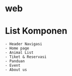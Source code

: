 # web

# List Komponen
    - Header Navigasi
    - Home page
    - Animal List
    - Tiket & Reservasi
    - Panduan
    - Event
    - About us